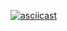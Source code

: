 [![asciicast](https://asciinema.org/a/o7a01do0kAR1OxozqMf35Jrln.svg)](https://asciinema.org/a/o7a01do0kAR1OxozqMf35Jrln)
